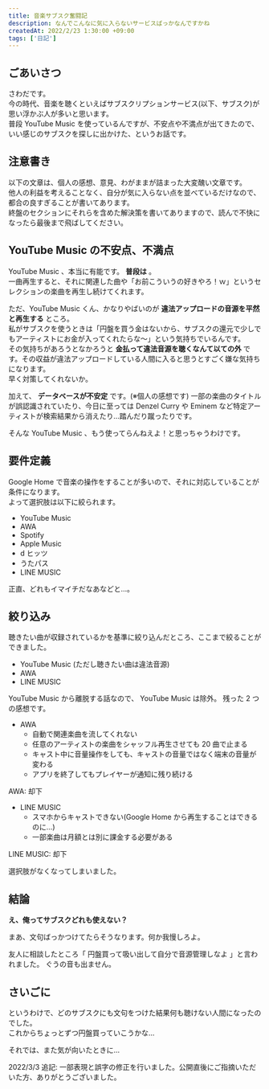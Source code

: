 ```yaml
---
title: 音楽サブスク奮闘記
description: なんでこんなに気に入らないサービスばっかなんですかね
createdAt: 2022/2/23 1:30:00 +09:00
tags: ['日記']
---
```


## ごあいさつ

さわだです。  
今の時代、音楽を聴くといえばサブスクリプションサービス(以下、サブスク)が思い浮かぶ人が多いと思います。  
普段 YouTube Music を使っているんですが、不安点や不満点が出てきたので、いい感じのサブスクを探しに出かけた、というお話です。

## 注意書き

以下の文章は、個人の感想、意見、わがままが詰まった大変醜い文章です。  
他人の利益を考えることなく、自分が気に入らない点を並べているだけなので、都合の良すぎることが書いてあります。  
終盤のセクションにそれらを含めた解決策を書いてありますので、読んで不快になったら最後まで飛ばしてください。

## YouTube Music の不安点、不満点

YouTube Music 、本当に有能です。 **普段は** 。  
一曲再生すると、それに関連した曲や「お前こういうの好きやろ！ｗ」というセレクションの楽曲を再生し続けてくれます。

ただ、YouTube Music くん、かなりやばいのが **違法アップロードの音源を平然と再生する** ところ。  
私がサブスクを使うときは「円盤を買う金はないから、サブスクの還元で少しでもアーティストにお金が入ってくれたらな～」という気持ちでいるんです。  
その気持ちがあろうとなかろうと **金払って違法音源を聴くなんて以ての外** です。その収益が違法アップロードしている人間に入ると思うとすごく嫌な気持ちになります。  
早く対策してくれないか。

加えて、 **データベースが不安定** です。(※個人の感想です)
一部の楽曲のタイトルが誤認識されていたり、今日に至っては Denzel Curry や Eminem など特定アーティストが検索結果から消えたり…踏んだり蹴ったりです。

そんな YouTube Music 、もう使ってらんねえよ！と思っちゃうわけです。

## 要件定義

Google Home で音楽の操作をすることが多いので、それに対応していることが条件になります。  
よって選択肢は以下に絞られます。

-   YouTube Music
-   AWA
-   Spotify
-   Apple Music
-   d ヒッツ
-   うたパス
-   LINE MUSIC

正直、どれもイマイチだなあなどと…。

## 絞り込み

聴きたい曲が収録されているかを基準に絞り込んだところ、ここまで絞ることができました。

-   YouTube Music (ただし聴きたい曲は違法音源)
-   AWA
-   LINE MUSIC

YouTube Music から離脱する話なので、 YouTube Music は除外。
残った 2 つの感想です。

-   AWA
    -   自動で関連楽曲を流してくれない
    -   任意のアーティストの楽曲をシャッフル再生させても 20 曲で止まる
    -   キャスト中に音量操作をしても、キャストの音量ではなく端末の音量が変わる
    -   アプリを終了してもプレイヤーが通知に残り続ける

AWA: 却下

-   LINE MUSIC
    -   スマホからキャストできない(Google Home から再生することはできるのに…)
    -   一部楽曲は月額とは別に課金する必要がある

LINE MUSIC: 却下

選択肢がなくなってしまいました。

## 結論

**え、俺ってサブスクどれも使えない？**

まあ、文句ばっかつけてたらそうなります。何か我慢しろよ。

友人に相談したところ「 円盤買って吸い出して自分で音源管理しなよ 」と言われました。
ぐうの音も出ません。

## さいごに

というわけで、どのサブスクにも文句をつけた結果何も聴けない人間になったのでした。  
これからちょっとずつ円盤買っていこうかな…

それでは、また気が向いたときに…

2022/3/3 追記: 一部表現と誤字の修正を行いました。公開直後にご指摘いただいた方、ありがとうございました。
